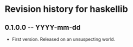 # Revision history for haskellib

## 0.1.0.0 -- YYYY-mm-dd

* First version. Released on an unsuspecting world.

